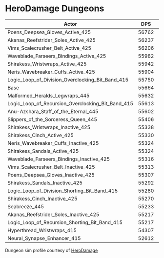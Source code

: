 # HeroDamage Dungeons
| Actor | DPS | Increase |
|---|:---:|:---:|
|Poens_Deepsea_Gloves_Active_425|56762|1.97%|
|Akanas_Reefstrider_Soles_Active_425|56237|1.03%|
|Vims_Scalecrusher_Belt_Active_425|56206|0.97%|
|Waveblade_Farseers_Bindings_Active_425|55982|0.57%|
|Shirakess_Wristwraps_Active_425|55942|0.50%|
|Neris_Wavebreaker_Cuffs_Active_425|55904|0.43%|
|Logic_Loop_of_Division_Overclocking_Bit_Band_415|55750|0.15%|
|Base|55664|0.00%|
|Malformed_Heralds_Legwraps_445|55632|-0.06%|
|Logic_Loop_of_Recursion_Overclocking_Bit_Band_415|55613|-0.09%|
|Anu-Azshara_Staff_of_the_Eternal_445|55602|-0.11%|
|Slippers_of_the_Sorceress_Queen_445|55406|-0.46%|
|Shirakess_Wristwraps_Inactive_425|55338|-0.58%|
|Shirakess_Cinch_Active_425|55330|-0.60%|
|Neris_Wavebreaker_Cuffs_Inactive_425|55324|-0.61%|
|Shirakess_Sandals_Active_425|55324|-0.61%|
|Waveblade_Farseers_Bindings_Inactive_425|55316|-0.62%|
|Vims_Scalecrusher_Belt_Inactive_425|55313|-0.63%|
|Poens_Deepsea_Gloves_Inactive_425|55307|-0.64%|
|Shirakess_Sandals_Inactive_425|55292|-0.67%|
|Logic_Loop_of_Division_Shorting_Bit_Band_415|55280|-0.69%|
|Shirakess_Cinch_Inactive_425|55270|-0.71%|
|Seabreeze_445|55233|-0.77%|
|Akanas_Reefstrider_Soles_Inactive_425|55217|-0.80%|
|Logic_Loop_of_Recursion_Shorting_Bit_Band_415|55217|-0.80%|
|Hyperthread_Wristwraps_415|54307|-2.44%|
|Neural_Synapse_Enhancer_415|52612|-5.48%|

 Dungeon sim profile courtesy of [HeroDamage](https://www.herodamage.com/)